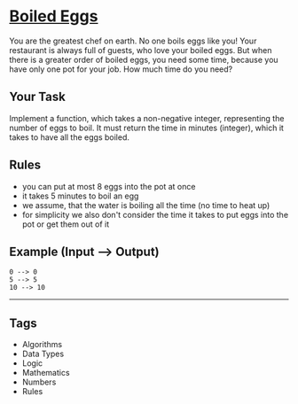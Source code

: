 # [Boiled Eggs](https://www.codewars.com/kata/52b5247074ea613a09000164)

You are the greatest chef on earth. No one boils eggs like you! Your restaurant is always full of guests, who love your boiled eggs. But when there is a greater order of boiled eggs, you need some time, because you have only one pot for your job. How much time do you need?

## Your Task

Implement a function, which takes a non-negative integer, representing the number of eggs to boil. It must return the time in minutes (integer), which it takes to have all the eggs boiled.

## Rules

- you can put at most 8 eggs into the pot at once
- it takes 5 minutes to boil an egg
- we assume, that the water is boiling all the time (no time to heat up)
- for simplicity we also don't consider the time it takes to put eggs into the pot or get them out of it

## Example (Input --> Output)

```
0 --> 0
5 --> 5
10 --> 10
```

---

## Tags

- Algorithms
- Data Types
- Logic
- Mathematics
- Numbers
- Rules
